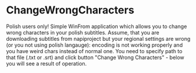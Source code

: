 # ChangeWrongCharacters
Polish users only! 
Simple WinFrom application which allows you to change wrong characters in your polish subtitles. 
Assume, that you are downloading subtitles from napiproject but your regional settings are wrong (or you not using polish langauge): encoding is not working properly and you have weird chars instead of normal one. You need to specify path to that 
file (.txt or .srt) and click button "Change Wrong Characters" - below you will see a result of operation.

